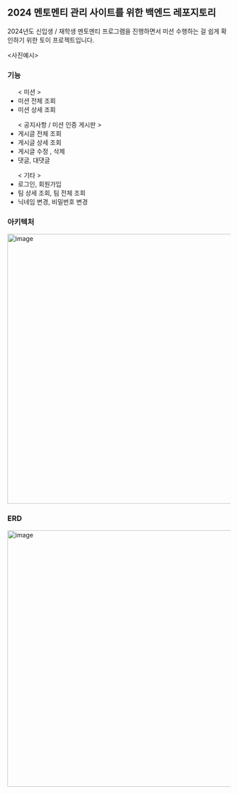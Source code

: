 <h2>2024 멘토멘티 관리 사이트를 위한 백엔드 레포지토리</h2>

2024년도 신입생 / 재학생 멘토멘티 프로그램을 진행하면서 미션 수행하는 걸 쉽게 확인하기 위한 토이 프로젝트입니다.

<사진예시>

<h3>기능</h3>
<p>
<ul>
  < 미션 >
  <li>미션 전체 조회</li>
  <li>미션 상세 조회</li>
</ul>
</p>

<p>
<ul>
  < 공지사항 / 미션 인증 게시판 >
  <li>게시글 전체 조회</li>
  <li>게시글 상세 조회</li>
  <li>게시글 수정 , 삭제</li>
  <li>댓글, 대댓글</li>
</ul>
</p>

<p>
<ul>
  < 기타 >
  <li>로그인, 회원가입</li>
  <li>팀 상세 조회, 팀 전체 조회</li>
  <li>닉네임 변경, 비밀번호 변경</li>
</ul>
</p>

<h3>아키텍처</h3>
<img width="609" alt="image" src="https://github.com/gutanbug/renew-sw-mentoring/assets/112674303/97a9db3c-1017-479c-8a6b-4f35e9a3ec86">


<h3>ERD</h3>
<img width="579" alt="image" src="https://github.com/gutanbug/renew-sw-mentoring/assets/112674303/be6a2062-e2e2-4f90-bf67-a3a774edc80a">

